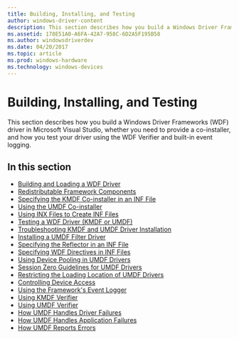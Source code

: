 ```yaml
---
title: Building, Installing, and Testing
author: windows-driver-content
description: This section describes how you build a Windows Driver Frameworks (WDF) driver in Microsoft Visual Studio, whether you need to provide a co-installer, and how you test your driver using the WDF Verifier and built-in event logging.
ms.assetid: 178E51A0-A6FA-42A7-958C-6D2A5F195B58
ms.author: windowsdriverdev
ms.date: 04/20/2017
ms.topic: article
ms.prod: windows-hardware
ms.technology: windows-devices
---
```


# Building, Installing, and Testing


This section describes how you build a Windows Driver Frameworks (WDF) driver in Microsoft Visual Studio, whether you need to provide a co-installer, and how you test your driver using the WDF Verifier and built-in event logging.

## In this section


-   [Building and Loading a WDF Driver](building-and-loading-a-kmdf-driver.md)
-   [Redistributable Framework Components](installation-components-for-kmdf-drivers.md)
-   [Specifying the KMDF Co-installer in an INF File](installing-the-framework-s-co-installer.md)
-   [Using the UMDF Co-installer](using-the-umdf-co-installer.md)
-   [Using INX Files to Create INF Files](using-inx-files-to-create-inf-files.md)
-   [Testing a WDF Driver (KMDF or UMDF)](testing-a-kmdf-driver.md)
-   [Troubleshooting KMDF and UMDF Driver Installation](debugging-driver-installation.md)
-   [Installing a UMDF Filter Driver](installing-a-umdf-filter-driver.md)
-   [Specifying the Reflector in an INF File](adding-the-reflector.md)
-   [Specifying WDF Directives in INF Files](specifying-wdf-directives-in-inf-files.md)
-   [Using Device Pooling in UMDF Drivers](using-device-pooling-in-umdf-drivers.md)
-   [Session Zero Guidelines for UMDF Drivers](session-zero-guidelines-for-umdf-drivers.md)
-   [Restricting the Loading Location of UMDF Drivers](restricting-the-loading-location-of-umdf-drivers.md)
-   [Controlling Device Access](controlling-device-access.md)
-   [Using the Framework's Event Logger](using-the-framework-s-event-logger.md)
-   [Using KMDF Verifier](using-kmdf-verifier.md)
-   [Using UMDF Verifier](using-umdf-verifier.md)
-   [How UMDF Handles Driver Failures](how-umdf-handles-driver-failures.md)
-   [How UMDF Handles Application Failures](how-umdf-handles-application-failures.md)
-   [How UMDF Reports Errors](how-umdf-reports-errors.md)

 

 





